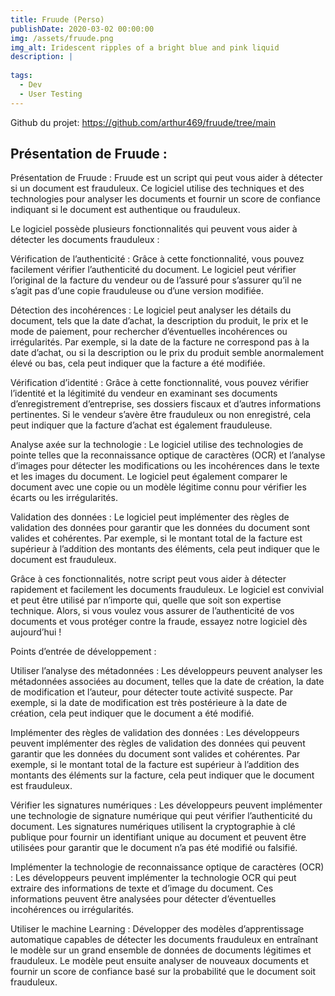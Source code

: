 ```yaml
---
title: Fruude (Perso)
publishDate: 2020-03-02 00:00:00
img: /assets/fruude.png
img_alt: Iridescent ripples of a bright blue and pink liquid
description: |
  
tags:
  - Dev
  - User Testing
---
```

Github du projet: https://github.com/arthur469/fruude/tree/main

## Présentation de Fruude :
Présentation de Fruude :
Fruude est un script qui peut vous aider à détecter si un document est frauduleux. Ce logiciel utilise des techniques et des technologies pour analyser les documents et fournir un score de confiance indiquant si le document est authentique ou frauduleux.

Le logiciel possède plusieurs fonctionnalités qui peuvent vous aider à détecter les documents frauduleux :

Vérification de l’authenticité : Grâce à cette fonctionnalité, vous pouvez facilement vérifier l’authenticité du document. Le logiciel peut vérifier l’original de la facture du vendeur ou de l’assuré pour s’assurer qu’il ne s’agit pas d’une copie frauduleuse ou d’une version modifiée.

Détection des incohérences : Le logiciel peut analyser les détails du document, tels que la date d’achat, la description du produit, le prix et le mode de paiement, pour rechercher d’éventuelles incohérences ou irrégularités. Par exemple, si la date de la facture ne correspond pas à la date d’achat, ou si la description ou le prix du produit semble anormalement élevé ou bas, cela peut indiquer que la facture a été modifiée.

Vérification d’identité : Grâce à cette fonctionnalité, vous pouvez vérifier l’identité et la légitimité du vendeur en examinant ses documents d’enregistrement d’entreprise, ses dossiers fiscaux et d’autres informations pertinentes. Si le vendeur s’avère être frauduleux ou non enregistré, cela peut indiquer que la facture d’achat est également frauduleuse.

Analyse axée sur la technologie : Le logiciel utilise des technologies de pointe telles que la reconnaissance optique de caractères (OCR) et l’analyse d’images pour détecter les modifications ou les incohérences dans le texte et les images du document. Le logiciel peut également comparer le document avec une copie ou un modèle légitime connu pour vérifier les écarts ou les irrégularités.

Validation des données : Le logiciel peut implémenter des règles de validation des données pour garantir que les données du document sont valides et cohérentes. Par exemple, si le montant total de la facture est supérieur à l’addition des montants des éléments, cela peut indiquer que le document est frauduleux.

Grâce à ces fonctionnalités, notre script peut vous aider à détecter rapidement et facilement les documents frauduleux. Le logiciel est convivial et peut être utilisé par n’importe qui, quelle que soit son expertise technique. Alors, si vous voulez vous assurer de l’authenticité de vos documents et vous protéger contre la fraude, essayez notre logiciel dès aujourd’hui !

Points d’entrée de développement :

Utiliser l’analyse des métadonnées : Les développeurs peuvent analyser les métadonnées associées au document, telles que la date de création, la date de modification et l’auteur, pour détecter toute activité suspecte. Par exemple, si la date de modification est très postérieure à la date de création, cela peut indiquer que le document a été modifié.

Implémenter des règles de validation des données : Les développeurs peuvent implémenter des règles de validation des données qui peuvent garantir que les données du document sont valides et cohérentes. Par exemple, si le montant total de la facture est supérieur à l’addition des montants des éléments sur la facture, cela peut indiquer que le document est frauduleux.

Vérifier les signatures numériques : Les développeurs peuvent implémenter une technologie de signature numérique qui peut vérifier l’authenticité du document. Les signatures numériques utilisent la cryptographie à clé publique pour fournir un identifiant unique au document et peuvent être utilisées pour garantir que le document n’a pas été modifié ou falsifié.

Implémenter la technologie de reconnaissance optique de caractères (OCR) : Les développeurs peuvent implémenter la technologie OCR qui peut extraire des informations de texte et d’image du document. Ces informations peuvent être analysées pour détecter d’éventuelles incohérences ou irrégularités.

Utiliser le machine Learning : Développer des modèles d’apprentissage automatique capables de détecter les documents frauduleux en entraînant le modèle sur un grand ensemble de données de documents légitimes et frauduleux. Le modèle peut ensuite analyser de nouveaux documents et fournir un score de confiance basé sur la probabilité que le document soit frauduleux.